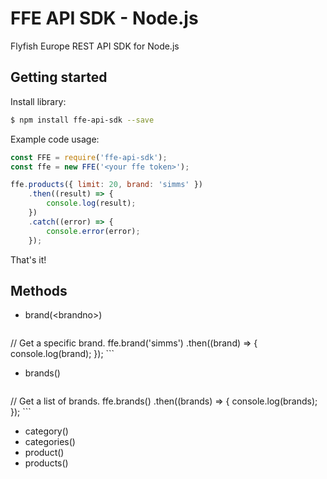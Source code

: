 # FFE API SDK - Node.js

Flyfish Europe REST API SDK for Node.js

## Getting started

Install library:
```bash
$ npm install ffe-api-sdk --save
```

Example code usage:
```javascript
const FFE = require('ffe-api-sdk');
const ffe = new FFE('<your ffe token>');

ffe.products({ limit: 20, brand: 'simms' })
    .then((result) => {
        console.log(result);
    })
    .catch((error) => {
        console.error(error);
    });
```

That's it!


## Methods

- brand(&lt;brandno&gt;)
    ```javascript
// Get a specific brand.
ffe.brand('simms')
    .then((brand) => {
        console.log(brand);
    });
    ```
- brands()
    ```javascript
// Get a list of brands.
ffe.brands()
    .then((brands) => {
        console.log(brands);
    });
    ```
- category(<categoryno>)
- categories()
- product(<productno>)
- products()
